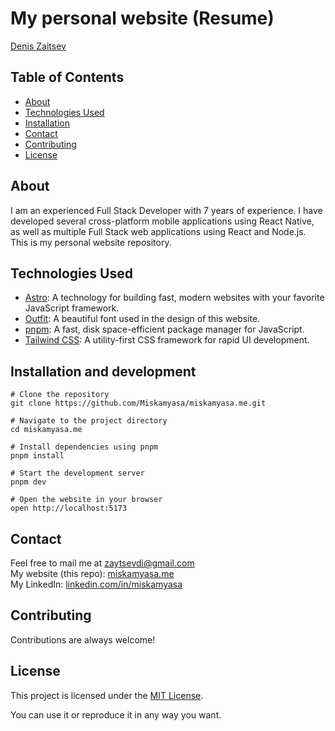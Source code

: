 # My personal website (Resume)

[Denis <MiskaMyasa> Zaitsev](https://miskamyasa.me/)

## Table of Contents

- [About](#about)
- [Technologies Used](#technologies-used)
- [Installation](#installation-and-development)
- [Contact](#contact)
- [Contributing](#contributing)
- [License](#license)

## About

I am an experienced Full Stack Developer with 7 years of experience. I have developed several cross-platform mobile applications using React Native, as well as multiple Full Stack web applications using React and Node.js. This is my personal website repository.

## Technologies Used

- [Astro](https://astro.build/): A technology for building fast, modern websites with your favorite JavaScript framework.
- [Outfit](https://github.com/Outfitio/Outfit-Fonts): A beautiful font used in the design of this website.
- [pnpm](https://pnpm.io/): A fast, disk space-efficient package manager for JavaScript.
- [Tailwind CSS](https://tailwindcss.com/): A utility-first CSS framework for rapid UI development.

## Installation and development

```shell
# Clone the repository
git clone https://github.com/Miskamyasa/miskamyasa.me.git

# Navigate to the project directory
cd miskamyasa.me

# Install dependencies using pnpm
pnpm install

# Start the development server
pnpm dev

# Open the website in your browser
open http://localhost:5173
```

## Contact

Feel free to mail me at [zaytsevdi@gmail.com](mailto:zaytsevdi@gmail.com)   
My website (this repo): [miskamyasa.me](https://miskamyasa.me/)   
My LinkedIn: [linkedin.com/in/miskamyasa](https://www.linkedin.com/in/miskamyasa/)   

## Contributing

Contributions are always welcome!

## License

This project is licensed under the [MIT License](https://opensource.org/licenses/MIT).

You can use it or reproduce it in any way you want.

```


